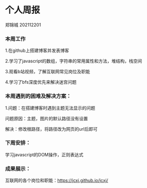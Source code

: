 # **个人周报**

郑锦城 202112201

### **本周工作**

1.在github上搭建博客并发表博客

2.学习了javascript的数组，字符串的常用属性和方法，堆结构，栈空间

3.观看b站视频，了解互联网常见岗位及职能

4.学习了bfs深度优先来解决迷宫问题

### 本周遇到的困难及解决方案：

1.问题：在搭建博客时遇到主题无法显示的问题

问题原因：主题，图片的默认路径没有设置

解决：修改根路径，将路径改为网页的url后即可

### 下周安排：

学习javascript的DOM操作，正则表达式

### 成果展示：

互联网的各个岗位和职能：https://jcxj.github.io/jcxj/

